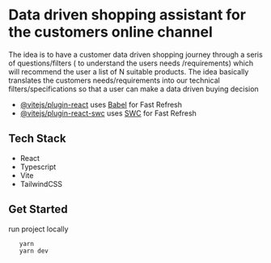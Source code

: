 # Data driven shopping assistant for the customers online channel

The idea is to have a customer data driven shopping journey through a seris of questions/filters ( to understand the users needs /requirements) which will recommend the user a list of N suitable products. The idea basically translates the customers needs/requirements into our technical filters/specifications so that a user can make a data driven buying decision

- [@vitejs/plugin-react](https://github.com/vitejs/vite-plugin-react/blob/main/packages/plugin-react/README.md) uses [Babel](https://babeljs.io/) for Fast Refresh
- [@vitejs/plugin-react-swc](https://github.com/vitejs/vite-plugin-react-swc) uses [SWC](https://swc.rs/) for Fast Refresh

## Tech Stack

- React
- Typescript
- Vite
- TailwindCSS

## Get Started

run project locally

```
   yarn
   yarn dev
```
